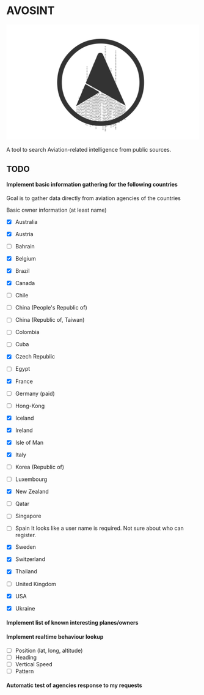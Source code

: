 # AVOSINT
![Logo of AVOSINT](./logo/AVOSINT.svg)

A tool to search Aviation-related intelligence from public sources.

## TODO

#### Implement basic information gathering for the following countries

Goal is to gather data directly from aviation agencies of the countries

Basic owner information (at least name)
- [x] Australia
- [x] Austria
- [ ] Bahrain
- [x] Belgium
- [x] Brazil
- [x] Canada
- [ ] Chile
- [ ] China (People's Republic of)
- [ ] China (Republic of, Taiwan)
- [ ] Colombia
- [ ] Cuba
- [x] Czech Republic
- [ ] Egypt
- [x] France
- [ ] Germany (paid)
- [ ] Hong-Kong
- [x] Iceland
- [x] Ireland
- [x] Isle of Man
- [x] Italy
- [ ] Korea (Republic of)
- [ ] Luxembourg
- [x] New Zealand
- [ ] Qatar
- [ ] Singapore
- [ ] Spain It looks like a user name is required. Not sure about who can register.
- [x] Sweden
- [x] Switzerland
- [x] Thailand
- [ ] United Kingdom
- [x] USA
- [x] Ukraine


#### Implement list of known interesting planes/owners


#### Implement realtime behaviour lookup
- [ ] Position (lat, long, altitude)
- [ ] Heading
- [ ] Vertical Speed
- [ ] Pattern

#### Automatic test of agencies response to my requests

